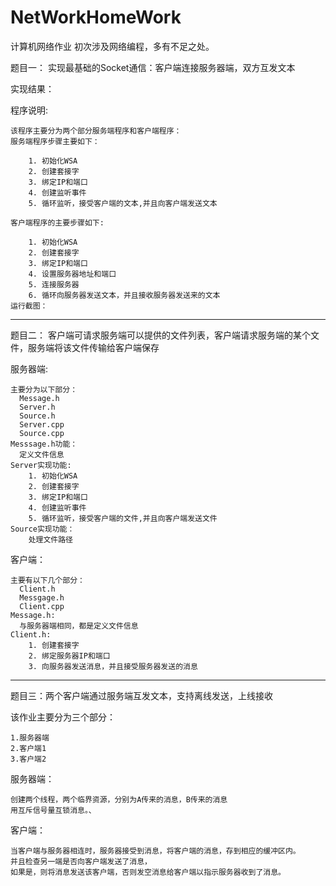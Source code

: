 # NetWorkHomeWork
计算机网络作业
初次涉及网络编程，多有不足之处。

题目一：
  实现最基础的Socket通信：客户端连接服务器端，双方互发文本
  
实现结果：

  程序说明:

    该程序主要分为两个部分服务端程序和客户端程序：
    服务端程序步骤主要如下：

        1. 初始化WSA
        2. 创建套接字
        3. 绑定IP和端口
        4. 创建监听事件
        5. 循环监听，接受客户端的文本,并且向客户端发送文本

    客户端程序的主要步骤如下:

        1. 初始化WSA
        2. 创建套接字
        3. 绑定IP和端口
        4. 设置服务器地址和端口
        5. 连接服务器
        6. 循环向服务器发送文本，并且接收服务器发送来的文本
    运行截图：
    
*****************************************************************************************************************************    
    
题目二：
  客户端可请求服务端可以提供的文件列表，客户端请求服务端的某个文件，服务端将该文件传输给客户端保存
  
  服务器端:
  
    主要分为以下部分：
      Message.h
      Server.h
      Source.h
      Server.cpp
      Source.cpp
    Messsage.h功能：
      定义文件信息
    Server实现功能:
        1. 初始化WSA
        2. 创建套接字
        3. 绑定IP和端口
        4. 创建监听事件
        5. 循环监听，接受客户端的文件,并且向客户端发送文件
    Source实现功能：
        处理文件路径
  客户端：
  
    主要有以下几个部分：
      Client.h
      Messgage.h
      Client.cpp
    Message.h:
      与服务器端相同，都是定义文件信息
    Client.h:
        1. 创建套接字
        2. 绑定服务器IP和端口
        3. 向服务器发送消息，并且接受服务器发送的消息
  
********************************************************************************************************************************
题目三：两个客户端通过服务端互发文本，支持离线发送，上线接收

  该作业主要分为三个部分：
  
    1.服务器端
    2.客户端1
    3.客户端2
  服务器端：
  
    创建两个线程，两个临界资源，分别为A传来的消息，B传来的消息
    用互斥信号量互锁消息。、
  客户端：
  
    当客户端与服务器相连时，服务器接受到消息，将客户端的消息，存到相应的缓冲区内。
    并且检查另一端是否向客户端发送了消息，
    如果是，则将消息发送该客户端，否则发空消息给客户端以指示服务器收到了消息。
